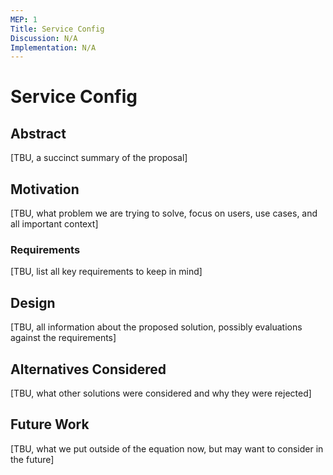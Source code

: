 ```yaml
---
MEP: 1
Title: Service Config
Discussion: N/A
Implementation: N/A
---
```


# Service Config

## Abstract

[TBU, a succinct summary of the proposal]

## Motivation

[TBU, what problem we are trying to solve, focus on users, use cases, and all important context]

### Requirements

[TBU, list all key requirements to keep in mind]

## Design

[TBU, all information about the proposed solution, possibly evaluations against the requirements]

## Alternatives Considered

[TBU, what other solutions were considered and why they were rejected]

## Future Work

[TBU, what we put outside of the equation now, but may want to consider in the future]
